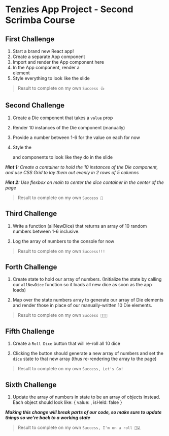 # Tenzies App Project - Second Scrimba Course

## First Challenge

1. Start a brand new React app!
2. Create a separate App component
3. Import and render the App component here
4. In the App component, render a <main> element
5. Style everything to look like the slide

> Result to complete on my own `Success 👍`

## Second Challenge

1. Create a Die component that takes a `value` prop

2. Render 10 instances of the Die component (manually)

3. Provide a number between 1-6 for the value on each for now

4. Style the <main> and <Die> components to look like they do in the slide

**_Hint 1:_** _Create a container to hold the 10 instances of the Die component,
and use CSS Grid to lay them out evenly in 2 rows of 5 columns_

**_Hint 2:_** _Use flexbox on main to center the dice container
in the center of the page_

> Result to complete on my own `Success 🥳`

## Third Challenge

1. Write a function (allNewDice) that returns an array of 10 random
   numbers between 1-6 inclusive.

2. Log the array of numbers to the console for now

> Result to complete on my own `Success!!!`

## Forth Challenge

1. Create state to hold our array of numbers. (Initialize the state by calling
   our `allNewDice` function so it loads all new dice as soon as the app loads)

2. Map over the state numbers array to generate our array of Die elements and
   render those in place of our manually-written 10 Die elements.

> Result to complete on my own `Success 🎉🎉🎉`

## Fifth Challenge

1. Create a `Roll Dice` button that will re-roll all 10 dice

2. Clicking the button should generate a new array of numbers
   and set the `dice` state to that new array (thus re-rendering
   the array to the page)

> Result to complete on my own `Success, Let's Go!`

## Sixth Challenge

1. Update the array of numbers in state to be an array of objects instead.
   Each object should look like: { value: <random number>, isHeld: false }

**_Making this change will break parts of our code, so make
sure to update things so we're back to a working state_**

> Result to complete on my own `Success, I'm on a roll 🤘💻`
